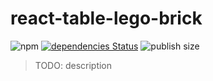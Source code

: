 # react-table-lego-brick

![npm](https://img.shields.io/npm/v/react-table-lego-brick)
[![dependencies Status](https://david-dm.org/homuler/react-table-lego/status.svg?path=packages/react-table-lego-brick)](https://david-dm.org/homuler/react-table-lego?path=packages/react-table-lego-brick)
![publish size](https://badgen.net/packagephobia/publish/react-table-lego-brick)

> TODO: description
